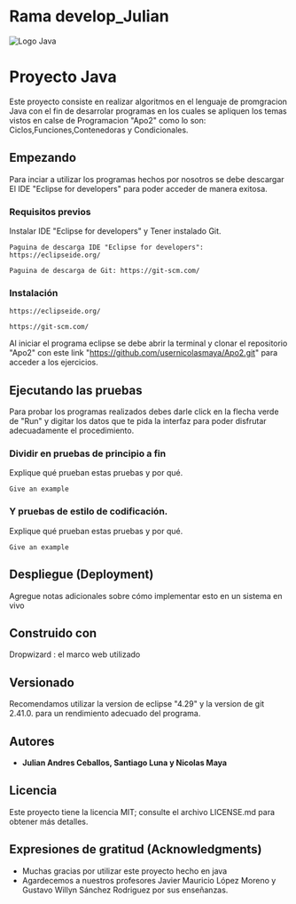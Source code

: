 # Rama develop_Julian
![Logo Java](https://www.mejorconweb.com/images/programacion-web-barcelona.jpg)

# Proyecto Java 

Este proyecto consiste en realizar algoritmos en el lenguaje de promgracion Java con el fin de desarrolar programas en los cuales se apliquen los temas vistos en calse de Programacion "Apo2" como lo son: Ciclos,Funciones,Contenedoras y Condicionales.

## Empezando

Para inciar a utilizar los programas hechos por nosotros se debe descargar El IDE "Eclipse for developers" para poder acceder de manera exitosa.

### Requisitos previos

Instalar IDE "Eclipse for developers" y Tener instalado Git.

```
Paguina de descarga IDE "Eclipse for developers": https://eclipseide.org/

Paguina de descarga de Git: https://git-scm.com/

```

### Instalación



```
https://eclipseide.org/
```



```
https://git-scm.com/
```

Al iniciar el programa eclipse se debe abrir la terminal y clonar el repositorio "Apo2" con este link "https://github.com/usernicolasmaya/Apo2.git" para acceder a los ejercicios.

## Ejecutando las pruebas

Para probar los programas realizados debes darle click en la flecha verde de "Run" y digitar los datos que te pida la interfaz para poder disfrutar adecuadamente el procedimiento.

### Dividir en pruebas de principio a fin

Explique qué prueban estas pruebas y por qué.

```
Give an example
```

### Y pruebas de estilo de codificación.

Explique qué prueban estas pruebas y por qué.

```
Give an example
```

## Despliegue (Deployment)

Agregue notas adicionales sobre cómo implementar esto en un sistema en vivo


## Construido con

Dropwizard : el marco web utilizado


## Versionado

Recomendamos utilizar la version de eclipse "4.29" y la version de git  2.41.0. para un rendimiento adecuado del programa.

## Autores

* **Julian Andres Ceballos, Santiago Luna y Nicolas Maya** 


## Licencia

Este proyecto tiene la licencia MIT; consulte el archivo LICENSE.md para obtener más detalles.

## Expresiones de gratitud (Acknowledgments)

* Muchas gracias por utilizar este proyecto hecho en java
* Agardecemos a nuestros profesores Javier Mauricio López Moreno y Gustavo Willyn Sánchez Rodriguez por sus enseñanzas.
